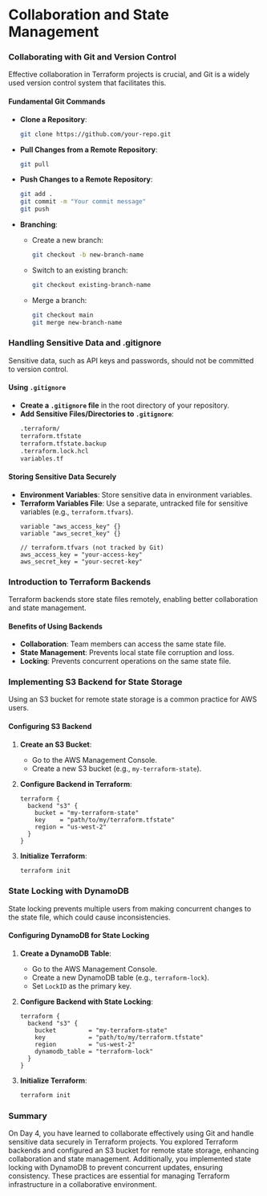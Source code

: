 <h1>Collaboration and State Management</h1>

### Collaborating with Git and Version Control

Effective collaboration in Terraform projects is crucial, and Git is a widely used version control system that facilitates this. 

#### Fundamental Git Commands

- **Clone a Repository**:
  ```sh
  git clone https://github.com/your-repo.git
  ```

- **Pull Changes from a Remote Repository**:
  ```sh
  git pull
  ```

- **Push Changes to a Remote Repository**:
  ```sh
  git add .
  git commit -m "Your commit message"
  git push
  ```

- **Branching**:
  - Create a new branch:
    ```sh
    git checkout -b new-branch-name
    ```
  - Switch to an existing branch:
    ```sh
    git checkout existing-branch-name
    ```
  - Merge a branch:
    ```sh
    git checkout main
    git merge new-branch-name
    ```

### Handling Sensitive Data and .gitignore

Sensitive data, such as API keys and passwords, should not be committed to version control.

#### Using `.gitignore`
- **Create a `.gitignore` file** in the root directory of your repository.
- **Add Sensitive Files/Directories to `.gitignore`**:
  ```sh
  .terraform/
  terraform.tfstate
  terraform.tfstate.backup
  .terraform.lock.hcl
  variables.tf
  ```

#### Storing Sensitive Data Securely
- **Environment Variables**: Store sensitive data in environment variables.
- **Terraform Variables File**: Use a separate, untracked file for sensitive variables (e.g., `terraform.tfvars`).
  ```hcl
  variable "aws_access_key" {}
  variable "aws_secret_key" {}

  // terraform.tfvars (not tracked by Git)
  aws_access_key = "your-access-key"
  aws_secret_key = "your-secret-key"
  ```

### Introduction to Terraform Backends

Terraform backends store state files remotely, enabling better collaboration and state management.

#### Benefits of Using Backends
- **Collaboration**: Team members can access the same state file.
- **State Management**: Prevents local state file corruption and loss.
- **Locking**: Prevents concurrent operations on the same state file.

### Implementing S3 Backend for State Storage

Using an S3 bucket for remote state storage is a common practice for AWS users.

#### Configuring S3 Backend

1. **Create an S3 Bucket**:
   - Go to the AWS Management Console.
   - Create a new S3 bucket (e.g., `my-terraform-state`).

2. **Configure Backend in Terraform**:
   ```hcl
   terraform {
     backend "s3" {
       bucket = "my-terraform-state"
       key    = "path/to/my/terraform.tfstate"
       region = "us-west-2"
     }
   }
   ```

3. **Initialize Terraform**:
   ```sh
   terraform init
   ```

### State Locking with DynamoDB

State locking prevents multiple users from making concurrent changes to the state file, which could cause inconsistencies.

#### Configuring DynamoDB for State Locking

1. **Create a DynamoDB Table**:
   - Go to the AWS Management Console.
   - Create a new DynamoDB table (e.g., `terraform-lock`).
   - Set `LockID` as the primary key.

2. **Configure Backend with State Locking**:
   ```hcl
   terraform {
     backend "s3" {
       bucket         = "my-terraform-state"
       key            = "path/to/my/terraform.tfstate"
       region         = "us-west-2"
       dynamodb_table = "terraform-lock"
     }
   }
   ```

3. **Initialize Terraform**:
   ```sh
   terraform init
   ```

### Summary

On Day 4, you have learned to collaborate effectively using Git and handle sensitive data securely in Terraform projects. You explored Terraform backends and configured an S3 bucket for remote state storage, enhancing collaboration and state management. Additionally, you implemented state locking with DynamoDB to prevent concurrent updates, ensuring consistency. These practices are essential for managing Terraform infrastructure in a collaborative environment.
